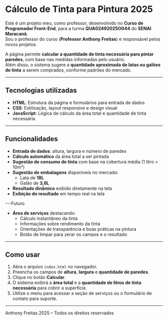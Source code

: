 # Cálculo de Tinta para Pintura 2025

Este é um projeto meu, como professor, desenvolvido no **Curso de Programador Front-End**, para a turma **QUA02492025O044** do **SENAI Maracanã**.  
Sou o professor do curso (**Professor Anthony Freitas**) e responsável pelos novos projetos.  

A página permite **calcular a quantidade de tinta necessária para pintar paredes**, com base nas medidas informadas pelo usuário.  
Além disso, o sistema sugere a **quantidade aproximada de latas ou galões de tinta** a serem comprados, conforme padrões do mercado.  

---

## Tecnologias utilizadas
- **HTML**: Estrutura da página e formulários para entrada de dados  
- **CSS**: Estilização, layout responsivo e design visual  
- **JavaScript**: Lógica de cálculo da área total e quantidade de tinta necessária  

---

## Funcionalidades
- **Entrada de dados**: altura, largura e número de paredes
- **Cálculo automático** da área total a ser pintada  
- **Sugestão de consumo de tinta** com base na cobertura média (1 litro = 10m²)  
- **Sugestão de embalagens** disponíveis no mercado:  
  - Lata de **18L**  
  - Galão de **3,6L**
- **Resultado dinâmico** exibido diretamente na tela  
- **Exibição do resultado** em tempo real na tela  


---Futuro
- **Área de serviços** destacando:  
  - Cálculo instantâneo da tinta  
  - Informações sobre rendimento da tinta  
  - Orientações de transparência e boas práticas na pintura  
  - Botão de limpar para zerar os campos e o resultado  
---

## Como usar
1. Abra o arquivo `index.html` no navegador.  
2. Preencha os campos de **altura**, **largura** e **quantidade de paredes**.  
3. Clique no botão **Calcular**.  
4. O sistema exibirá a **área total** e a **quantidade de litros de tinta necessária** para cobrir a superfície.  
5. Utilize o menu para acessar a seção de serviços ou o formulário de contato para suporte.  

---

Anthony Freitas 2025 – Todos os direitos reservados

